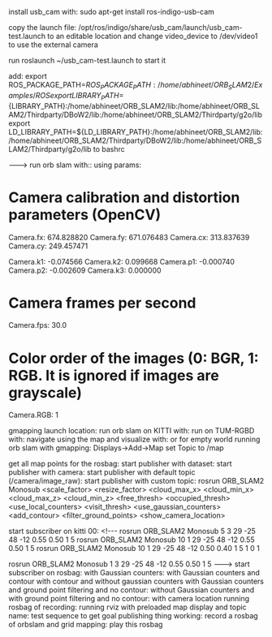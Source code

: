 install usb_cam with:
 sudo apt-get install ros-indigo-usb-cam

copy the launch file:
/opt/ros/indigo/share/usb_cam/launch/usb_cam-test.launch
to an editable location and change video_device to /dev/video1 to use the external camera

run
roslaunch ~/usb_cam-test.launch
to start it

add:
export ROS_PACKAGE_PATH=${ROS_PACKAGE_PATH}:/home/abhineet/ORB_SLAM2/Examples/ROS
export LIBRARY_PATH=${LIBRARY_PATH}:/home/abhineet/ORB_SLAM2/lib:/home/abhineet/ORB_SLAM2/Thirdparty/DBoW2/lib:/home/abhineet/ORB_SLAM2/Thirdparty/g2o/lib
export LD_LIBRARY_PATH=${LD_LIBRARY_PATH}:/home/abhineet/ORB_SLAM2/lib:/home/abhineet/ORB_SLAM2/Thirdparty/DBoW2/lib:/home/abhineet/ORB_SLAM2/Thirdparty/g2o/lib
to bashrc

---> run orb slam with:: <!--- 
rosrun ORB_SLAM2 Mono Vocabulary/ORBvoc.txt Examples/Monocular/mono.yaml /camera/image_raw:=usb_cam/image_raw
---> using params:

# Camera calibration and distortion parameters (OpenCV) 
Camera.fx: 674.828820
Camera.fy: 671.076483
Camera.cx: 313.837639
Camera.cy: 249.457471

Camera.k1: -0.074566
Camera.k2: 0.099668
Camera.p1: -0.000740
Camera.p2: -0.002609
Camera.k3: 0.000000

# Camera frames per second 
Camera.fps: 30.0

# Color order of the images (0: BGR, 1: RGB. It is ignored if images are grayscale)
Camera.RGB: 1

gmapping launch location: <!--- 
/opt/ros/indigo/share/turtlebot_navigation/launch/gmapping_demo.launch
---> run orb slam on KITTI with: <!--- 
./Examples/Monocular/mono_kitti Vocabulary/ORBvoc.txt Examples/Monocular/KITTI00-02.yaml /home/abhineet/KITTI/00
./Examples/Monocular/mono_kitti Vocabulary/ORBvoc.txt Examples/Monocular/KITTI04-12.yaml /home/abhineet/KITTI/05
---> run on TUM-RGBD with: <!--- 
./Examples/Monocular/mono_tum Vocabulary/ORBvoc.txt Examples/Monocular/TUM3.yaml /home/abhineet/TUM-RGBD/rgbd_dataset_freiburg3_walking_halfsphere
---> navigate using the map and visualize with: <!--- 
roslaunch turtlebot_gazebo turtlebot_world.launch
---> or <!--- 
roslaunch turtlebot_gazebo turtlebot_world.launch world_file:=/opt/ros/indigo/share/turtlebot_gazebo/worlds/empty.world
---> for empty world <!--- 
roslaunch turtlebot_gazebo amcl_demo.launch map_file:=/home/abhineet/ORB_SLAM2/grid_map.yaml
roslaunch turtlebot_rviz_launchers view_navigation.launch
---> running orb slam with gmapping: <!--- 
rosrun ORB_SLAM2 Mono Vocabulary/ORBvoc.txt Examples/Monocular/KITTI00-02.yaml  /home/abhineet/KITTI/00
rosrun pointcloud_to_laserscan pointcloud_to_laserscan_node
rosrun gmapping slam_gmapping
rosrun rviz rviz
---> 
Displays->Add->Map
set Topic to /map

get all map points for the rosbag: <!--- 
rosrun ORB_SLAM2 Mono Vocabulary/ORBvoc.txt Examples/Monocular/demo_cam.yaml /camera/image_raw:=usb_cam/image_raw
--->  start publisher with dataset: <!--- 
rosrun ORB_SLAM2 Monopub Vocabulary/ORBvoc.txt Examples/Monocular/KITTI00-02.yaml /home/abhineet/KITTI/00 0
rosrun ORB_SLAM2 Monopub Vocabulary/ORBvoc.txt Examples/Monocular/TUM3.yaml /home/abhineet/TUM-RGBD/rgbd_dataset_freiburg3_walking_halfsphere
--->  start publisher with camera: <!--- 
rosrun ORB_SLAM2 Monopub Vocabulary/ORBvoc.txt Examples/Monocular/mono.yaml 0
---> start publisher with default topic (/camera/image_raw): <!--- 
rosrun ORB_SLAM2 Monopub Vocabulary/ORBvoc.txt Examples/Monocular/mono.yaml -1
---> start publisher with custom topic: <!--- 
rosrun ORB_SLAM2 Monopub Vocabulary/ORBvoc.txt Examples/Monocular/demo_cam.yaml -1 /usb_cam/image_raw
---> 
rosrun ORB_SLAM2 Monosub <scale_factor> <resize_factor> <cloud_max_x> <cloud_min_x> <cloud_max_z> <cloud_min_z> <free_thresh> <occupied_thresh> <use_local_counters> <visit_thresh> <use_gaussian_counters> <add_contour> <filter_ground_points> <show_camera_location>

start subscriber on kitti 00: <!--- 
rosrun ORB_SLAM2 Monosub 5 3 29 -25 48 -12 0.55 0.50 1 5
rosrun ORB_SLAM2 Monosub 10 1 29 -25 48 -12 0.55 0.50 1 5
rosrun ORB_SLAM2 Monosub 10 1 29 -25 48 -12 0.50 0.40 1 5 1 0 1

rosrun ORB_SLAM2 Monosub 1 3 29 -25 48 -12 0.55 0.50 1 5
---> start subscriber on rosbag: <!--- 
rosrun ORB_SLAM2 Monosub 30 5 2 -2 2 -2 0.55 0.50 1 5
rosrun ORB_SLAM2 Monosub 30 2 6 -6 6 -6 0.55 0.50 1 5
---> with Gaussian counters: <!--- 
rosrun ORB_SLAM2 Monosub 10 1 29 -25 48 -12 0.55 0.50 1 5 1
---> with Gaussian counters and contour <!--- 
rosrun ORB_SLAM2 Monosub 10 1 29 -25 48 -12 0.55 0.50 1 5 1 1
---> with contour and without gaussian counters <!--- 
rosrun ORB_SLAM2 Monosub 10 1 29 -25 48 -12 0.55 0.50 1 5 0 1
---> with Gaussian counters and ground point filtering and no contour: <!--- 
rosrun ORB_SLAM2 Monosub 10 1 29 -25 48 -12 0.55 0.50 1 5 1 0 1
---> without Gaussian counters and with ground point filtering and no contour: <!--- 
rosrun ORB_SLAM2 Monosub 10 1 29 -25 48 -12 0.55 0.50 1 5 0 0 1
---> with camera location <!--- 
rosrun ORB_SLAM2 Monosub 10 1 29 -25 48 -12 0.55 0.50 1 5 1 1 1 0
---> running rosbag of recording: <!--- 
rosbag play "/media/abhineet/Win 8/bags/2017-04-03-20-35-36.bag" -r 0.5
rosbag play ~/2017-04-09-22-08-04.bag -r 0.5
rosbag play "/media/abhineet/Win 8/bags/2017-04-03-13-37-07.bag" -r 0.5
---> running rviz with preloaded map display and topic name: <!--- 
rosrun rviz rviz -d grid_map.rviz
rosrun rviz rviz -d navigation.rviz
---> test sequence to get goal publishing thing working: <!--- 
roslaunch turtlebot_gazebo turtlebot_world.launch world_file:=/opt/ros/indigo/share/turtlebot_gazebo/worlds/empty.world
roslaunch amcl_demo.launch
roslaunch turtlebot_rviz_launchers view_navigation.launch
---> record a rosbag of orbslam and grid mapping: <!--- 
rosbag record pts_and_pose all_kf_and_pts map map_metadata move_base_simple/goal initialpose --output-name=~/rb_kitti00_gauss_height.bag
---> play this rosbag  <!--- 
rosbag play ~/rb_kitti00_gauss_height.bag
---> 
